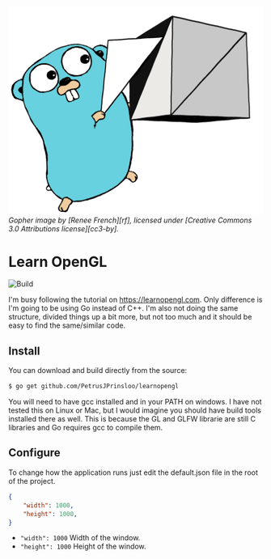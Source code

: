 ![GitHub Logo](gopher.png)
*Gopher image by [Renee French][rf], licensed under [Creative Commons 3.0 Attributions license][cc3-by].*
# Learn OpenGL

![Build](https://github.com/PetrusJPrinsloo/learnopengl/workflows/Build/badge.svg)

I'm busy following the tutorial on https://learnopengl.com. Only difference is I'm going to be using Go instead of C++. I'm also not doing the same structure, divided things up a bit more, but not too much and it should be easy to find the same/similar code.

## Install

You can download and build directly from the source: 

```sh
$ go get github.com/PetrusJPrinsloo/learnopengl
```
You will need to have gcc installed and in your PATH on windows. I have not tested this on Linux or Mac, but I would imagine you should have build tools installed there as well. This is because the GL and GLFW librarie are still C libraries and Go requires gcc to compile them.
## Configure

To change how the application runs just edit the default.json file in the root of the project.

```json
{
    "width": 1000,
    "height": 1000,
}
```

* `"width": 1000` Width of the window.
* `"height": 1000` Height of the window.
